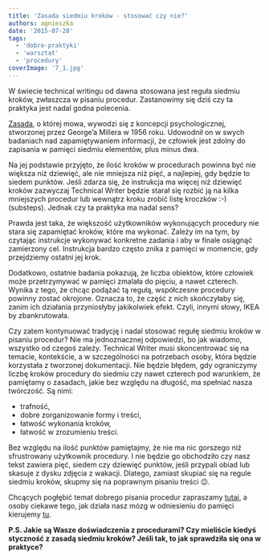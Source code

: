 ```yaml
---
title: 'Zasada siedmiu kroków - stosować czy nie?'
authors: agnieszka
date: '2015-07-28'
tags:
  - 'dobre-praktyki'
  - 'warsztat'
  - 'procedury'
coverImage: '7_1.jpg'
---
```


W świecie technical writingu od dawna stosowana jest reguła siedmiu kroków,
zwłaszcza w pisaniu procedur. Zastanowimy się dziś czy ta praktyka jest nadal
godna polecenia.

<!--truncate-->

[Zasada](https://en.wikipedia.org/wiki/The_Magical_Number_Seven,_Plus_or_Minus_Two 'Liczba 7'),
o której mowa, wywodzi się z koncepcji psychologicznej, stworzonej przez
George’a Millera w 1956 roku. Udowodnił on w swych badaniach nad zapamiętywaniem
informacji, że człowiek jest zdolny do zapisania w pamięci siedmiu elementów,
plus minus dwa.

Na jej podstawie przyjęto, że ilość kroków w procedurach powinna być nie większa
niż dziewięć, ale nie mniejsza niż pięć, a najlepiej, gdy będzie to siedem
punktów. Jeśli zdarza się, że instrukcja ma więcej niż dziewięć kroków zazwyczaj
Technical Writer będzie starał się rozbić ją na kilka mniejszych procedur lub
wewnątrz kroku zrobić listę kroczków :-) (substeps). Jednak czy ta praktyka ma
nadal sens?

Prawda jest taka, że większość użytkowników wykonujących procedury nie stara się
zapamiętać kroków, które ma wykonać. Zależy im na tym, by czytając instrukcje
wykonywać konkretne zadania i aby w finale osiągnąć zamierzony cel. Instrukcja
bardzo często znika z pamięci w momencie, gdy przejdziemy ostatni jej krok.

Dodatkowo, ostatnie badania pokazują, że liczba obiektów, które człowiek może
przetrzymywać w pamięci zmalała do pięciu, a nawet czterech. Wynika z tego, że
chcąc podążać tą regułą, współczesne procedury powinny zostać okrojone. Oznacza
to, że część z nich skończyłaby się, zanim ich działania przyniosłyby
jakikolwiek efekt. Czyli, innymi słowy, IKEA by zbankrutowała.

Czy zatem kontynuować tradycję i nadal stosować regułę siedmiu kroków w pisaniu
procedur? Nie ma jednoznacznej odpowiedzi, bo jak wiadomo, wszystko od czegoś
zależy. Technical Writer musi skoncentrować się na temacie, kontekście, a w
szczególności na potrzebach osoby, która będzie korzystała z tworzonej
dokumentacji. Nie będzie błędem, gdy ograniczymy liczbę kroków procedury do
siedmiu czy nawet czterech pod warunkiem, że pamiętamy o zasadach, jakie bez
względu na długość, ma spełniać nasza twórczość. Są nimi:

- trafność,
- dobre zorganizowanie formy i treści,
- łatwość wykonania kroków,
- łatwość w zrozumieniu treści.

Bez względu na ilość punktów pamiętajmy, że nie ma nic gorszego niż sfrustrowany
użytkownik procedury. I nie będzie go obchodziło czy nasz tekst zawiera pięć,
siedem czy dziewięć punktów, jeśli przypali obiad lub skasuje z dysku zdjęcia z
wakacji. Dlatego, zamiast skupiać się na regule siedmiu kroków, skupmy się na
poprawnym pisaniu treści 😉.

Chcących pogłębić temat dobrego pisania procedur zapraszamy
[tutaj](http://techwriter.pl/jak-pisac-dobre-instrukcje/ 'Instrukcje'), a osoby
ciekawe tego, jak działa nasz mózg w odniesieniu do pamięci kierujemy
[tu](http://www.human-memory.net/types_short.html 'Pamięć').

**P.S. Jakie są Wasze doświadczenia z procedurami? Czy mieliście kiedyś
styczność z zasadą siedmiu kroków? Jeśli tak, to jak sprawdziła się ona w
praktyce?**
